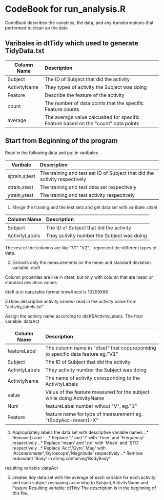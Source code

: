 CodeBook for run_analysis.R
===========================
 CodeBook describes the variables, the data, and any transformations that performed to clean up the data
 
 Varibales in dtTidy which used to generate TidyData.txt
-----------------------


| Column Name   |     Description       |
| ------------- |:-------------| 
| Subject      |The ID of Subject that did the activity | 
| ActivityName      |They types of activity the Subject was doing      | 
| Feature | Describe the feature of the activity      |
| count    | The number of data points that the specific Feature counts|
| average  | The average value calcualted for specific Feature based on the "count" data points|

Start from Beginning of the program
-----------------------------------
Read in the following data and put in varibales


| Varibale   |     Description       |
| ------------- |:-------------| 
| sjtrain,sjtest |The training and test set ID of Subject that did the activity respectively | 
| xtrain,xtest |The training and test data set respectively     | 
| ytrain,ytest |The training and test activity respectively    |

1. Merge the training and the test sets and get data set with varibale: dtset

| Column Name   |     Description       |
| ------------- |:-------------| 
| Subject      |The ID of Subject that did the activity | 
| ActivityLabels   |They activity number the Subject was doing      | 

The rest of the columns are like "V1" "V2"... represent the different types of data.

2. Extracts only the measurements on the mean and standard deviation 
variable: dtaft

Column properties are like in dtset, but only with column that are mean or standard deviation values

dtaft is in data.table format
nrowXncol is 10299X68


3.Uses descriptive activity names-
read in the activity name from "activity_labels.txt"

Assign the activity name according to dtaft$ActivityLabels.
The final variable: dataAct


| Column Name   |     Description       |
| ------------- |:-------------| 
| featureLabel | The column name in "dtset" that coppreponidng to specific data feature eg."V1"|
| Subject      |The ID of Subject that did the activity | 
| ActivityLabels   |They activity number the Subject was doing      | 
| ActivityName  | The name of activity coresponding to the ActivityLabels|
| value |Value of the feature measured for the subject while doing ActivityName| 
|Num|featureLabel number wihout "V", eg."1"|
|Feature| feature name for type of measurement eg. "tBodyAcc-mean()-X"|

4. Appropriately labels the data set with descriptive variable names
..* Remove () and -
..* Replace 't' and 'f' with 'Time' and 'Frequency' respectively
..* Replace 'mean' and 'std' with 'Mean' and 'STD' respectively
..* Replace 'Acc','Gyro','Mag' with 'Accelerometer','Gyroscope','Magnitude' respectively
..* Remove redundant 'Body' in string containing'BodyBody'

resulting variable :dataAct

5. creates tidy data set with the average of each variable for each activity and each subject
 reshaping accoridng to Subject,ActivityName and Feature
Resulting variable: dtTidy
The description is in the beginning of this file.
